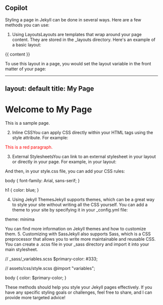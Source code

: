 ## Copilot

Styling a page in Jekyll can be done in several ways. Here are a few methods you can use:

1. Using LayoutsLayouts are templates that wrap around your page content. They are stored in the _layouts directory. Here's an example of a basic layout:

<!doctype html>
<html>
<head>
  <meta charset="utf-8">
  <title>{{ page.title }}</title>
  <link rel="stylesheet" href="/assets/css/style.css">
</head>
<body>
  {{ content }}
</body>
</html>

To use this layout in a page, you would set the layout variable in the front matter of your page:

---

layout: default
title: My Page
---

# Welcome to My Page

This is a sample page.

2. Inline CSSYou can apply CSS directly within your HTML tags using the style attribute. For example:

<p style="color:red;">This is a red paragraph.</p>

3. External StylesheetsYou can link to an external stylesheet in your layout or directly in your page. For example, in your layout:

<link rel="stylesheet" href="/assets/css/style.css">

And then, in your style.css file, you can add your CSS rules:

body {
  font-family: Arial, sans-serif;
}

h1 {
  color: blue;
}

4. Using Jekyll ThemesJekyll supports themes, which can be a great way to style your site without writing all the CSS yourself. You can add a theme to your site by specifying it in your _config.yml file:

theme: minima

You can find more information on Jekyll themes and how to customize them.
5. Customizing with SassJekyll also supports Sass, which is a CSS preprocessor that allows you to write more maintainable and reusable CSS. You can create a .scss file in your _sass directory and import it into your main stylesheet.

// _sass/_variables.scss
$primary-color: #333;

// assets/css/style.scss
@import "variables";

body {
  color: $primary-color;
}

These methods should help you style your Jekyll pages effectively. If you have any specific styling goals or challenges, feel free to share, and I can provide more targeted advice!
